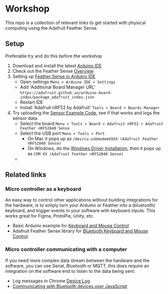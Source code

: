 # Workshop

This repo is a collection of relevant links to get started with physical computing using the Adafruit Feather Sense.

## Setup

Preferable try and do this before the workshop
1. Download and install the latest [Arduino IDE](https://www.arduino.cc/en/software/#ide)
2. Check out the Feather Sense [Overview](https://learn.adafruit.com/adafruit-feather-sense)
3. Setting up [Feather Sense in Arduino IDE](https://learn.adafruit.com/adafruit-feather-sense/arduino-support-setup)
    * Open settings `Menu > Arduino IDE > Settings`
    * Add 'Additional Board Manager URL' `https://adafruit.github.io/arduino-board-index/package_adafruit_index.json`
    * Restart IDE
    * Install 'Adafruit nRF52 by Adafruit' `Tools > Board > Boards Manager`
4. Try uploading the [Sensor Example Code](https://learn.adafruit.com/adafruit-feather-sense/arduino-sensor-example), see if that works and logs the sensor data.
    * Select the board `Menu > Tools > Board > Adafruit nRF52 > Adafruit Feather nRF52840 Sense`
    * Select the USB port `Menu > Tools > Port`
        * On Mac it pops up as `/dev/cu.usbmodemXXXX (Adafruit Feather nRF52840 Sense)`
        * On Windows, do the [Windows Driver Installation](https://learn.adafruit.com/adafruit-arduino-ide-setup/windows-driver-installation), then it pops up as `COM XX (Adafruit Feather nRF52840 Sense)`
    * 

## Related links

### Micro controller as a keyboard

An easy way to control other applications without building integrations for the hardware, is to simply turn your Arduino or Feather into a (bluetooth) keyboard, and trigger events in your software with keyboard inputs. This works great for Figma, ProtoPie, Unity, etc. 
* Basic Arduino example for [Keyboard and Mouse Control](https://docs.arduino.cc/built-in-examples/usb/KeyboardAndMouseControl) 
* Adafruit Feather Sense library for [Bluetooth Keyboard and Mouse Control](https://github.com/cyborg5/BLE52_Mouse_and_Keyboard)


### Micro controller communicating with a computer
If you need more complex data stream between the hardware and the software, you can use Serial, Bluetooth or MQTT, this does require an integration on the software end to listen to the data being sent.
* Log messages in Chrome [Device Log](chrome://device-log/?refresh=2)
* [Communicating with Bluetooth devices over JavaScript](https://developer.chrome.com/docs/capabilities/bluetooth)
